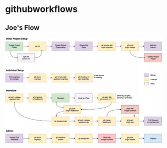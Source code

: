 # githubworkflows

## Joe's Flow
![Joe Flow](https://github.com/jmichelin/githubworkflows/blob/master/JoesDiagram.png "Joe Flow Yo")
